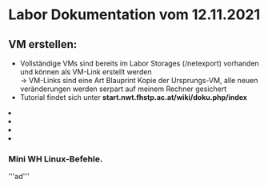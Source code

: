 # Labor Dokumentation vom 12.11.2021
## VM erstellen:

* Vollständige VMs sind bereits im Labor Storages (/netexport) vorhanden und können als VM-Link erstellt werden 
 <br>-> VM-Links sind eine Art Blauprint Kopie der Ursprungs-VM, alle neuen veränderungen werden serpart auf meinem Rechner gesichert
* Tutorial findet sich unter **start.nwt.fhstp.ac.at/wiki/doku.php/index**

<li> </li>
<li> </li>
<li> </li>
<li> </li>


### Mini WH Linux-Befehle.
 '''ad'''
